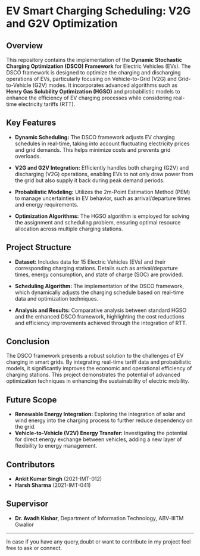 # EV Smart Charging Scheduling: V2G and G2V Optimization

## Overview

This repository contains the implementation of the **Dynamic Stochastic Charging Optimization (DSCO) Framework** for Electric Vehicles (EVs). The DSCO framework is designed to optimize the charging and discharging operations of EVs, particularly focusing on Vehicle-to-Grid (V2G) and Grid-to-Vehicle (G2V) modes. It incorporates advanced algorithms such as **Henry Gas Solubility Optimization (HGSO)** and probabilistic models to enhance the efficiency of EV charging processes while considering real-time electricity tariffs (RTT).

## Key Features

- **Dynamic Scheduling:** The DSCO framework adjusts EV charging schedules in real-time, taking into account fluctuating electricity prices and grid demands. This helps minimize costs and prevents grid overloads.
  
- **V2G and G2V Integration:** Efficiently handles both charging (G2V) and discharging (V2G) operations, enabling EVs to not only draw power from the grid but also supply it back during peak demand periods.

- **Probabilistic Modeling:** Utilizes the 2m-Point Estimation Method (PEM) to manage uncertainties in EV behavior, such as arrival/departure times and energy requirements.

- **Optimization Algorithms:** The HGSO algorithm is employed for solving the assignment and scheduling problem, ensuring optimal resource allocation across multiple charging stations.

## Project Structure

- **Dataset:** Includes data for 15 Electric Vehicles (EVs) and their corresponding charging stations. Details such as arrival/departure times, energy consumption, and state of charge (SOC) are provided.

- **Scheduling Algorithm:** The implementation of the DSCO framework, which dynamically adjusts the charging schedule based on real-time data and optimization techniques.

- **Analysis and Results:** Comparative analysis between standard HGSO and the enhanced DSCO framework, highlighting the cost reductions and efficiency improvements achieved through the integration of RTT.

## Conclusion

The DSCO framework presents a robust solution to the challenges of EV charging in smart grids. By integrating real-time tariff data and probabilistic models, it significantly improves the economic and operational efficiency of charging stations. This project demonstrates the potential of advanced optimization techniques in enhancing the sustainability of electric mobility.

## Future Scope

- **Renewable Energy Integration:** Exploring the integration of solar and wind energy into the charging process to further reduce dependency on the grid.
- **Vehicle-to-Vehicle (V2V) Energy Transfer:** Investigating the potential for direct energy exchange between vehicles, adding a new layer of flexibility to energy management.

## Contributors

- **Ankit Kumar Singh** (2021-IMT-012)
- **Harsh Sharma** (2021-IMT-041)

## Supervisor

- **Dr. Avadh Kishor**, Department of Information Technology, ABV-IIITM Gwalior

---

In case if you have any query,doubt or want to contribute in my project feel free to ask or connect.
